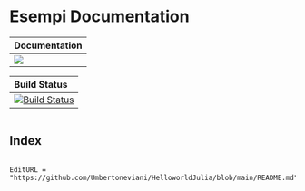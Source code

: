# Esempi Documentation

| **Documentation** |
|:------------ |
| [![](https://img.shields.io/badge/docs-stable-blue.svg)](umbertoneviani.github.io/HelloworldJulia/stable/)

| **Build Status** |
|:------------ |
| [![Build Status](https://github.com/Umbertoneviani/HelloworldJulia/workflows/CI/badge.svg?branch=main)](https://github.com/Umbertoneviani/HelloworldJulia/actions?query=workflow%3ACI)


```@contents
```

## Index

```@index

```


```@meta
EditURL = "https://github.com/Umbertoneviani/HelloworldJulia/blob/main/README.md"
```
